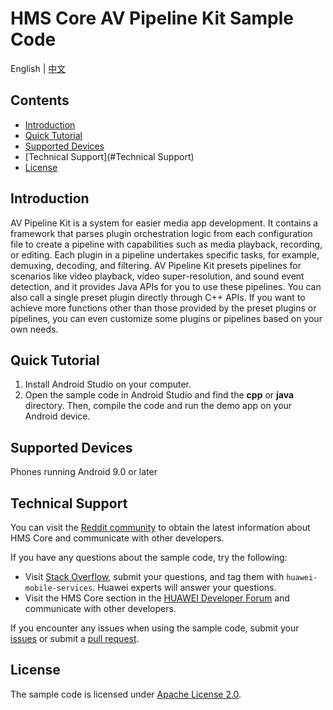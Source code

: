 ﻿# HMS Core AV Pipeline Kit Sample Code

English | [中文](README_ZH.md)

## Contents

 * [Introduction](#Introduction)
 * [Quick Tutorial](#Quick-Tutorial)
 * [Supported Devices](#Supported-Devices)
 * [Technical Support](#Technical Support)
 * [License](#License)
## Introduction
AV Pipeline Kit is a system for easier media app development. It contains a framework that parses plugin orchestration logic from each configuration file to create a pipeline with capabilities such as media playback, recording, or editing. Each plugin in a pipeline undertakes specific tasks, for example, demuxing, decoding, and filtering.
AV Pipeline Kit presets pipelines for scenarios like video playback, video super-resolution, and sound event detection, and it provides Java APIs for you to use these pipelines. You can also call a single preset plugin directly through C++ APIs. If you want to achieve more functions other than those provided by the preset plugins or pipelines, you can even customize some plugins or pipelines based on your own needs.

## Quick Tutorial
1. Install Android Studio on your computer.
2. Open the sample code in Android Studio and find the **cpp** or **java** directory. Then, compile the code and run the demo app on your Android device.

## Supported Devices
Phones running Android 9.0 or later

## Technical Support
You can visit the [Reddit community](https://www.reddit.com/r/HuaweiDevelopers/) to obtain the latest information about HMS Core and communicate with other developers.

If you have any questions about the sample code, try the following:
- Visit [Stack Overflow](https://stackoverflow.com/questions/tagged/huawei-mobile-services?tab=Votes), submit your questions, and tag them with `huawei-mobile-services`. Huawei experts will answer your questions.
- Visit the HMS Core section in the [HUAWEI Developer Forum](https://forums.developer.huawei.com/forumPortal/en/home?fid=0101187876626530001?ha_source=hms1) and communicate with other developers.

If you encounter any issues when using the sample code, submit your [issues](https://github.com/HMS-Core/hms-av-pipeline-demo/issues) or submit a [pull request](https://github.com/HMS-Core/hms-av-pipeline-demo/pulls).

## License

The sample code is licensed under [Apache License 2.0](http://www.apache.org/licenses/LICENSE-2.0).

